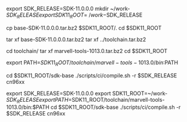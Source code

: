 export SDK_RELEASE=SDK-11.0.0.0
mkdir ~/work-$SDK_RELEASE
export SDK11_ROOT=~/work-$SDK_RELEASE

 cp base-SDK-11.0.0.0.tar.bz2 $SDK11_ROOT/.
cd $SDK11_ROOT

tar xf base-SDK-11.0.0.0.tar.bz2 
tar xf ../toolchain.tar.bz2

 cd toolchain/
tar xf marvell-tools-1013.0.tar.bz2 
cd $SDK11_ROOT

export PATH=$SDK11_ROOT/toolchain/marvell-tools-1013.0/bin:$PATH

cd $SDK11_ROOT/sdk-base
./scripts/ci/compile.sh -r $SDK_RELEASE cn96xx



export SDK_RELEASE=SDK-11.0.0.0
export SDK11_ROOT=~/work-$SDK_RELEASE
export PATH=$SDK11_ROOT/toolchain/marvell-tools-1013.0/bin:$PATH
cd $SDK11_ROOT/sdk-base
./scripts/ci/compile.sh -r $SDK_RELEASE cn96xx


